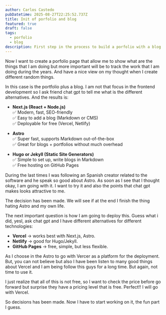 ```yaml
---
author: Carlos Castedo
pubDatetime: 2025-08-27T22:25:52.737Z
title: Init of porfolio and blog
featured: true
draft: false
tags:
  - porfolio
  - blog
description: First step in the process to build a porfolio with a blog together
---
```



Now I want to create a porfolio page that allow me to show what are the things that I am doing but more important will be to track the work that I am doing during the years. And have a nice view on my thought when I create different random things.

In this case is the portfolio plus a blog. I am not that focus in the frontend development so I ask friend chat gpt to tell me what is the different alternatives. And the results is:

- **Next.js (React + Node.js)**  
    ✅ Modern, fast, SEO-friendly  
    ✅ Easy to add a blog (Markdown or CMS)  
    ✅ Deployable for free (Vercel, Netlify)
    
- **Astro**  
    ✅ Super fast, supports Markdown out-of-the-box  
    ✅ Great for blogs + portfolios without much overhead
    
- **Hugo or Jekyll (Static Site Generators)**  
    ✅ Simple to set up, write blogs in Markdown  
    ✅ Free hosting on GitHub Pages

During the last times I was following an Spanish creator related to the software and he speak so good about Astro. As soon as I see that I thought okay, I am going with it. I want to try it and also the points that chat gpt makes looks attractive to me.

The decision has been made. We will see if at the end I finish the thing hating Astro and my own life. 

The next important question is how I am going to deploy this. Guess what i did, yesl, ask chat gpt and I have different alternatives for different technologies:

- **Vercel** → works best with Next.js, Astro.
- **Netlify** → good for Hugo/Jekyll.
- **GitHub Pages** → free, simple, but less flexible.

As I choose in the Astro to go with Vercer as a platform for the deployment. But, you can not believe but also I have been listen to many good things about Vercel and I am being follow this guys for a long time. But again, not time to use it. 

I just realize that all of this is not free, so I want to check the price before go forward but surprise they have a pricing level that is free. Perfect!!  I will go with Vercel.

So decisions has been made. Now I have to start working on it, the fun part I guess. 